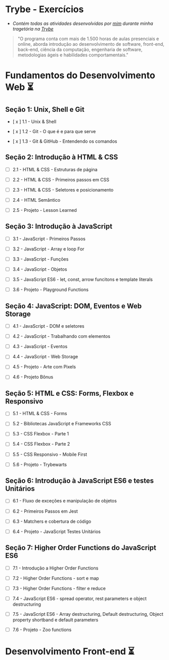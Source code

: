 # **Trybe - Exercícios**

- _Contém todas as atividades desenvolvidas por [mim](https://www.linkedin.com/in/feliphe-henrique-91193115a/)  durante minha tragetória na [Trybe](https://www.betrybe.com/)_

> "O programa conta com mais de 1.500 horas de aulas presenciais e online, aborda introdução ao desenvolvimento de software, front-end, back-end, ciência da computação, engenharia de software, metodologias ágeis e habilidades comportamentais."

# Fundamentos do Desenvolvimento Web :hourglass_flowing_sand:

## Seção 1: Unix, Shell e Git

- [ x ] 1.1 - Unix & Shell

- [ x ] 1.2 - Git - O que é e para que serve

- [ x ] 1.3 - Git & GitHub - Entendendo os comandos

## Seção 2: Introdução à HTML & CSS

- [ ] 2.1 - HTML & CSS - Estruturas de página 

- [ ] 2.2 - HTML & CSS - Primeiros passos em CSS

- [ ] 2.3 - HTML & CSS - Seletores e posicionamento

- [ ] 2.4 - HTML Semântico

- [ ] 2.5 - Projeto - Lesson Learned

## Seção 3: Introdução à JavaScript

- [ ] 3.1 - JavaScript - Primeiros Passos

- [ ] 3.2 - JavaScript - Array e loop For

- [ ] 3.3 - JavaScript - Funções

- [ ] 3.4 - JavaScript - Objetos

- [ ] 3.5 - JavaScript ES6 - let, const, arrow funcitons e template literals

- [ ] 3.6 - Projeto - Playground Functions

## Seção 4: JavaScript: DOM, Eventos e Web Storage

- [ ] 4.1 - JavaScript - DOM e seletores

- [ ] 4.2 - JavaScript - Trabalhando com elementos

- [ ] 4.3 - JavaScript - Eventos

- [ ] 4.4 - JavaScript - Web Storage

- [ ] 4.5 - Projeto - Arte com Pixels

- [ ] 4.6 - Projeto Bônus

## Seção 5: HTML e CSS: Forms, Flexbox e Responsivo

- [ ] 5.1 - HTML & CSS - Forms

- [ ] 5.2 - Bibliotecas JavaScript e Frameworks CSS

- [ ] 5.3 - CSS Flexbox - Parte 1

- [ ] 5.4 - CSS Flexbox - Parte 2

- [ ] 5.5 - CSS Responsivo - Mobile First

- [ ] 5.6 - Projeto - Trybewarts

## Seção 6: Introdução à JavaScript ES6 e testes Unitários

- [ ] 6.1 - Fluxo de exceções e manipulação de objetos

- [ ] 6.2 - Primeiros Passos em Jest

- [ ] 6.3 - Matchers e cobertura de código

- [ ] 6.4 - Projeto - JavaScript Testes Unitários

## Seção 7: Higher Order Functions do JavaScript ES6

- [ ] 7.1 - Introdução a Higher Order Functions

- [ ] 7.2 - Higher Order Functions - sort e map

- [ ] 7.3 - Higher Order Functions - filter e reduce

- [ ] 7.4 - JavaScript ES6 - spread operator, rest parameters e object destructuring

- [ ] 7.5 - JavaScript ES6 - Array destructuring, Default destructuring, Object property shortband e default parameters

- [ ] 7.6 - Projeto - Zoo functions

# Desenvolvimento Front-end :hourglass_flowing_sand:
